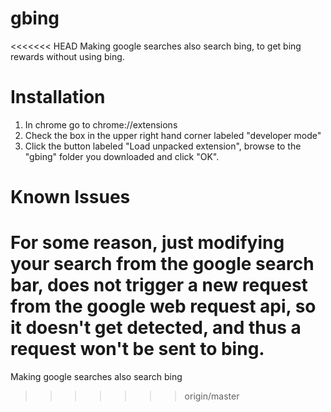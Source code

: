 # gbing
<<<<<<< HEAD
Making google searches also search bing, to get bing rewards without using bing.

# Installation

1. In chrome go to chrome://extensions
2. Check the box in the upper right hand corner labeled "developer mode"
3. Click the button labeled "Load unpacked extension", browse to the "gbing"
  folder you downloaded and click "OK".

# Known Issues
For some reason, just modifying your search from the google search bar, does
not trigger a new request from the google web request api, so it doesn't get
detected, and thus a request won't be sent to bing.
=======
Making google searches also search bing
>>>>>>> origin/master
